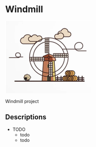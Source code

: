 # Windmill
![windmill](./images/windmill1.png)

Windmill project
## Descriptions
- TODO
  - todo
  - todo
